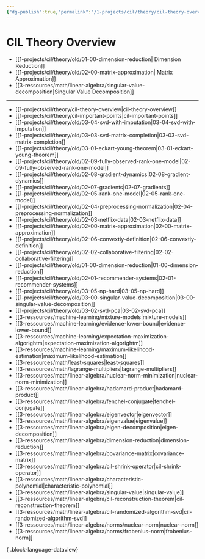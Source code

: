 ```yaml
---
{"dg-publish":true,"permalink":"/1-projects/cil/theory/cil-theory-overview/","tags":["eth/cil/theory"],"created":"","updated":""}
---
```


# CIL Theory Overview
* [[1-projects/cil/theory/old/01-00-dimension-reduction\| Dimension Reduction]]
* [[1-projects/cil/theory/old/02-00-matrix-approximation\| Matrix Approximation]]
* [[3-ressources/math/linear-algebra/singular-value-decomposition\|Singular Value Decomposition]]

---
- [[1-projects/cil/theory/cil-theory-overview\|cil-theory-overview]]
- [[1-projects/cil/theory/cil-important-points\|cil-important-points]]
- [[1-projects/cil/theory/old/03-04-svd-with-imputation\|03-04-svd-with-imputation]]
- [[1-projects/cil/theory/old/03-03-svd-matrix-completion\|03-03-svd-matrix-completion]]
- [[1-projects/cil/theory/old/03-01-eckart-young-theorem\|03-01-eckart-young-theorem]]
- [[1-projects/cil/theory/old/02-09-fully-observed-rank-one-model\|02-09-fully-observed-rank-one-model]]
- [[1-projects/cil/theory/old/02-08-gradient-dynamics\|02-08-gradient-dynamics]]
- [[1-projects/cil/theory/old/02-07-gradients\|02-07-gradients]]
- [[1-projects/cil/theory/old/02-05-rank-one-model\|02-05-rank-one-model]]
- [[1-projects/cil/theory/old/02-04-preprocessing-normalization\|02-04-preprocessing-normalization]]
- [[1-projects/cil/theory/old/02-03-netflix-data\|02-03-netflix-data]]
- [[1-projects/cil/theory/old/02-00-matrix-approximation\|02-00-matrix-approximation]]
- [[1-projects/cil/theory/old/02-06-convextiy-definition\|02-06-convextiy-definition]]
- [[1-projects/cil/theory/old/02-02-collaborative-filtering\|02-02-collaborative-filtering]]
- [[1-projects/cil/theory/old/01-00-dimension-reduction\|01-00-dimension-reduction]]
- [[1-projects/cil/theory/old/02-01-recommender-systems\|02-01-recommender-systems]]
- [[1-projects/cil/theory/old/03-05-np-hard\|03-05-np-hard]]
- [[1-projects/cil/theory/old/03-00-singular-value-decomposition\|03-00-singular-value-decomposition]]
- [[1-projects/cil/theory/old/03-02-svd-pca\|03-02-svd-pca]]
- [[3-ressources/machine-learning/mixture-models\|mixture-models]]
- [[3-ressources/machine-learning/evidence-lower-bound\|evidence-lower-bound]]
- [[3-ressources/machine-learning/expectation-maximization-algorightm\|expectation-maximization-algorightm]]
- [[3-ressources/machine-learning/maximum-likelihood-estimation\|maximum-likelihood-estimation]]
- [[3-ressources/math/least-squares\|least-squares]]
- [[3-ressources/math/lagrange-multipliers\|lagrange-multipliers]]
- [[3-ressources/math/linear-algebra/nuclear-norm-minimization\|nuclear-norm-minimization]]
- [[3-ressources/math/linear-algebra/hadamard-product\|hadamard-product]]
- [[3-ressources/math/linear-algebra/fenchel-conjugate\|fenchel-conjugate]]
- [[3-ressources/math/linear-algebra/eigenvector\|eigenvector]]
- [[3-ressources/math/linear-algebra/eigenvalue\|eigenvalue]]
- [[3-ressources/math/linear-algebra/eigen-decomposition\|eigen-decomposition]]
- [[3-ressources/math/linear-algebra/dimension-reduction\|dimension-reduction]]
- [[3-ressources/math/linear-algebra/covariance-matrix\|covariance-matrix]]
- [[3-ressources/math/linear-algebra/cil-shrink-operator\|cil-shrink-operator]]
- [[3-ressources/math/linear-algebra/characteristic-polynomial\|characteristic-polynomial]]
- [[3-ressources/math/linear-algebra/singular-value\|singular-value]]
- [[3-ressources/math/linear-algebra/cil-reconstruction-theorem\|cil-reconstruction-theorem]]
- [[3-ressources/math/linear-algebra/cil-randomized-algorithm-svd\|cil-randomized-algorithm-svd]]
- [[3-ressources/math/linear-algebra/norms/nuclear-norm\|nuclear-norm]]
- [[3-ressources/math/linear-algebra/norms/frobenius-norm\|frobenius-norm]]

{ .block-language-dataview}
